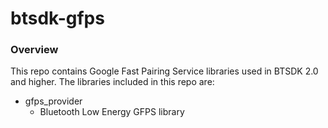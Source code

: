 # btsdk-gfps

### Overview

This repo contains Google Fast Pairing Service libraries used in BTSDK 2.0 and higher. The libraries included in this repo are:

* gfps_provider<br/>
    * Bluetooth Low Energy GFPS library<br/>
